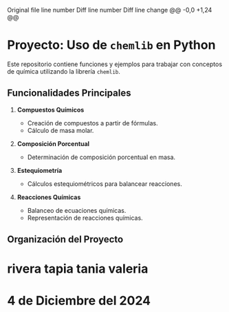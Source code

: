 

Original file line number	Diff line number	Diff line change
@@ -0,0 +1,24 @@
# Proyecto: Uso de `chemlib` en Python

Este repositorio contiene funciones y ejemplos para trabajar con conceptos de química utilizando la librería `chemlib`.

## Funcionalidades Principales

1. **Compuestos Químicos**
   - Creación de compuestos a partir de fórmulas.
   - Cálculo de masa molar.

2. **Composición Porcentual**
   - Determinación de composición porcentual en masa.

3. **Estequiometría**
   - Cálculos estequiométricos para balancear reacciones.

4. **Reacciones Químicas**
   - Balanceo de ecuaciones químicas.
   - Representación de reacciones químicas.


## Organización del Proyecto
# rivera tapia tania valeria
# 4 de Diciembre del 2024
